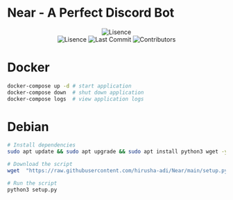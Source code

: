 # Near - A Perfect Discord Bot

<p align="center">
    <img src="https://user-images.githubusercontent.com/36286877/208341567-6706e40f-03b5-4e29-836c-760708f2e619.png" alt="Lisence">
    <br>
    <img src="https://img.shields.io/github/license/hirusha-adi/Near?style=for-the-badge" alt="Lisence">
    <img src="https://img.shields.io/github/last-commit/hirusha-adi/Near?style=for-the-badge" alt="Last Commit">
    <img src="https://img.shields.io/github/contributors/hirusha-adi/Near?style=for-the-badge" alt="Contributors">
</p>

# Docker

```bash
docker-compose up -d # start application
docker-compose down  # shut down application
docker-compose logs  # view application logs
```

# Debian

```bash
# Install dependencies
sudo apt update && sudo apt upgrade && sudo apt install python3 wget -y

# Download the script
wget  "https://raw.githubusercontent.com/hirusha-adi/Near/main/setup.py"

# Run the script
python3 setup.py 

```
